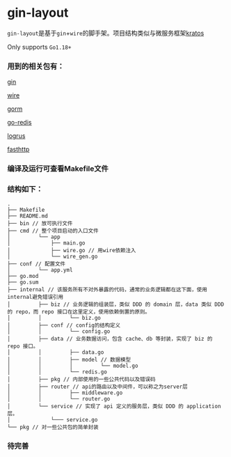 # gin-layout
`gin-layout`是基于`gin`+`wire`的脚手架。项目结构类似与微服务框架[kratos](https://github.com/go-kratos/kratos)

Only supports `Go1.18+`

### 用到的相关包有：

[gin](https://github.com/gin-gonic/gin) 

[wire](https://github.com/google/wire)

[gorm](https://gorm.io/gorm)

[go-redis](https://github.com/go-redis/redis)

[logrus](https://github.com/sirupsen/logrus)

[fasthttp](https://github.com/valyala/fasthttp)

### 编译及运行可查看Makefile文件

### 结构如下：
```
.
├── Makefile
├── README.md
├── bin // 放可执行文件
├── cmd // 整个项目启动的入口文件
│         └── app
│             ├── main.go
│             ├── wire.go // 用wire依赖注入
│             └── wire_gen.go
├── conf // 配置文件
│         └── app.yml
├── go.mod
├── go.sum
├── internal // 该服务所有不对外暴露的代码，通常的业务逻辑都在这下面，使用internal避免错误引用
│         ├── biz // 业务逻辑的组装层，类似 DDD 的 domain 层，data 类似 DDD 的 repo，而 repo 接口在这里定义，使用依赖倒置的原则。
│         │         └── biz.go
│         ├── conf // config的结构定义
│         │         └── config.go
│         ├── data // 业务数据访问，包含 cache、db 等封装，实现了 biz 的 repo 接口。
│         │         ├── data.go
│         │         ├── model // 数据模型
│         │         │         └── model.go
│         │         └── redis.go
│         ├── pkg // 内部使用的一些公共代码以及错误码
│         ├── router // api的路由以及中间件，可以称之为server层
│         │         ├── middleware.go
│         │         └── router.go
│         └── service // 实现了 api 定义的服务层，类似 DDD 的 application 层。
│             └─── service.go
└── pkg // 对一些公共包的简单封装

```

### 待完善

